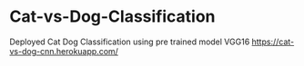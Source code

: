 # Cat-vs-Dog-Classification
Deployed Cat Dog Classification using pre trained model VGG16
https://cat-vs-dog-cnn.herokuapp.com/
